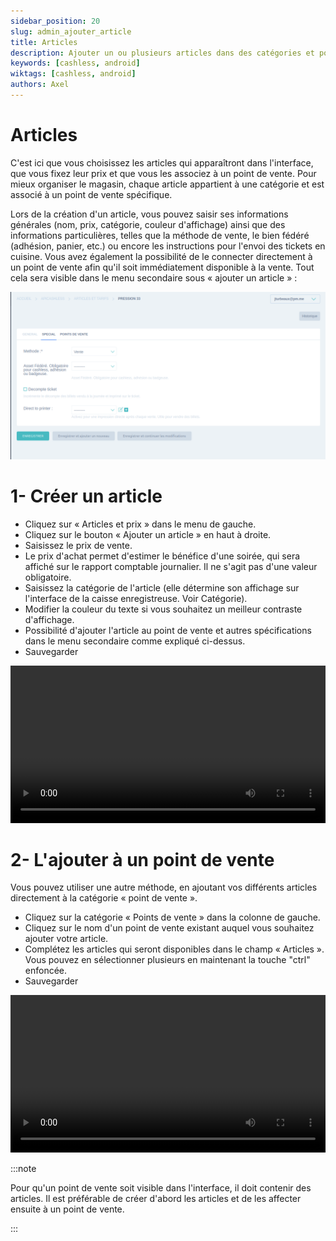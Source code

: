 ```yaml
---
sidebar_position: 20
slug: admin_ajouter_article
title: Articles
description: Ajouter un ou plusieurs articles dans des catégories et point de vente et leur assigner un prix.
keywords: [cashless, android]
wiktags: [cashless, android]
authors: Axel
---
```

# Articles

C'est ici que vous choisissez les articles qui apparaîtront dans l'interface, que vous fixez leur prix et que vous les associez à un point de vente. 
Pour mieux organiser le magasin, chaque article appartient à une catégorie et est associé à un point de vente spécifique.

Lors de la création d'un article, vous pouvez saisir ses informations générales (nom, prix, catégorie, couleur d'affichage) ainsi que des informations particulières, telles que la méthode de vente, le bien fédéré (adhésion, panier, etc.) ou encore les instructions pour l'envoi des tickets en cuisine. 
Vous avez également la possibilité de le connecter directement à un point de vente afin qu'il soit immédiatement disponible à la vente.
Tout cela sera visible dans le menu secondaire sous « ajouter un article » :

![menu secondaire "ajouter un article"](/img/menu-article.png)

# 1- Créer un article

- Cliquez sur « Articles et prix » dans le menu de gauche.
- Cliquez sur le bouton « Ajouter un article » en haut à droite.
- Saisissez le prix de vente.
- Le prix d'achat permet d'estimer le bénéfice d'une soirée, qui sera affiché sur le rapport comptable journalier. Il ne s'agit pas d'une valeur obligatoire.
- Saisissez la catégorie de l'article (elle détermine son affichage sur l'interface de la caisse enregistreuse. Voir Catégorie).
- Modifier la couleur du texte si vous souhaitez un meilleur contraste d'affichage.
- Possibilité d'ajouter l'article au point de vente et autres spécifications dans le menu secondaire comme expliqué ci-dessus.
- Sauvegarder

<video width="100%" controls src="/img/ajout-article-pdv.mp4"></video>



# 2- L'ajouter à un point de vente

Vous pouvez utiliser une autre méthode, en ajoutant vos différents articles directement à la catégorie « point de vente ».

- Cliquez sur la catégorie « Points de vente » dans la colonne de gauche.
- Cliquez sur le nom d'un point de vente existant auquel vous souhaitez ajouter votre article.
- Complétez les articles qui seront disponibles dans le champ « Articles ». Vous pouvez en sélectionner plusieurs en maintenant la touche "ctrl" enfoncée.
- Sauvegarder

<video width="100%" controls src="/img/article-pdv-bis.mp4"></video>

:::note

Pour qu'un point de vente soit visible dans l'interface, il doit contenir des articles. 
Il est préférable de créer d'abord les articles et de les affecter ensuite à un point de vente.

:::
